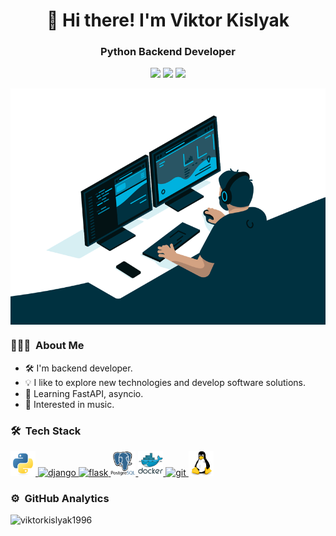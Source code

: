 <h1 align="center">👋 Hi there! I'm Viktor Kislyak</h1>
<h3 align="center">Python Backend Developer</h3>
<p align="center">
<a href="mailto:viktorkislyak1996@gmail.com"><img src="https://img.shields.io/badge/-viktorkislyak1996@gmail.com-D14836?style=flat&logo=Gmail&logoColor=white"/></a>
<a href="https://www.linkedin.com/in/viktor-kislyak/"><img src="https://img.shields.io/badge/-Viktor%20Kislyak-0077B5?style=flat&logo=Linkedin&logoColor=white"/></a>
<a href="https://t.me/viktorkislyak"><img src="https://img.shields.io/badge/-viktorkislyak-blue?style=flat&logo=Telegram&logoColor=white" /></a>
</p>

<p align="center">
<img align="center" alt="Coding" width="1000" src="assets/programmer.gif">
</p>

### 👨🏻‍💻 &nbsp;About Me
- 🛠 I'm backend developer.
- 💡 I like to explore new technologies and develop software solutions.
- 📖 Learning FastAPI, asyncio.
- 👀 Interested in music.

### 🛠 &nbsp;Tech Stack
<p align="left">
<a href="https://www.python.org" target="_blank" rel="noreferrer"> <img src="https://raw.githubusercontent.com/devicons/devicon/master/icons/python/python-original.svg" alt="python" width="40" height="40"/> </a> 
<a href="https://www.djangoproject.com/" target="_blank" rel="noreferrer"> <img src="https://cdn.worldvectorlogo.com/logos/django.svg" alt="django" width="40" height="40"/> </a>  
<a href="https://flask.palletsprojects.com/" target="_blank" rel="noreferrer"> <img src="https://www.vectorlogo.zone/logos/pocoo_flask/pocoo_flask-icon.svg" alt="flask" width="40" height="40"/> </a> 
<a href="https://www.postgresql.org" target="_blank" rel="noreferrer"> <img src="https://raw.githubusercontent.com/devicons/devicon/master/icons/postgresql/postgresql-original-wordmark.svg" alt="postgresql" width="40" height="40"/> </a> 
<a href="https://www.docker.com/" target="_blank" rel="noreferrer"> <img src="https://raw.githubusercontent.com/devicons/devicon/master/icons/docker/docker-original-wordmark.svg" alt="docker" width="40" height="40"/> </a> 
<a href="https://git-scm.com/" target="_blank" rel="noreferrer"> <img src="https://www.vectorlogo.zone/logos/git-scm/git-scm-icon.svg" alt="git" width="40" height="40"/> </a> 
<a href="https://www.linux.org/" target="_blank" rel="noreferrer"> <img src="https://raw.githubusercontent.com/devicons/devicon/master/icons/linux/linux-original.svg" alt="linux" width="40" height="40"/> </a>
</p>

### ⚙️ &nbsp;GitHub Analytics
<p><img align="left" src="https://github-readme-stats.vercel.app/api/top-langs?username=viktorkislyak1996&show_icons=true&locale=en&layout=compact" alt="viktorkislyak1996" /></p>

